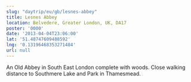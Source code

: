 ```yaml
---
slug: "daytrip/eu/gb/lesnes-abbey"
title: Lesnes Abbey
location: Belvedere, Greater London, UK, DA17
poster: '0000'
date: '2013-04-04T23:06:00'
lat: '51.48747609488592'
lng: '0.13196468353271484'
url: null
---
```


An Old Abbey in South East London complete with woods. Close walking distance to Southmere Lake and Park in Thamesmead.
